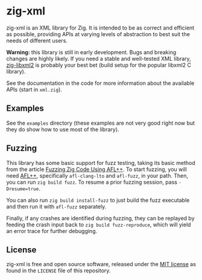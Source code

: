 # zig-xml

zig-xml is an XML library for Zig. It is intended to be as correct and efficient
as possible, providing APIs at varying levels of abstraction to best suit the
needs of different users.

**Warning:** this library is still in early development. Bugs and breaking
changes are highly likely. If you need a stable and well-tested XML library,
[zig-libxml2](https://github.com/mitchellh/zig-libxml2) is probably your best
bet (build setup for the popular libxml2 C library).

See the documentation in the code for more information about the available APIs
(start in `xml.zig`).

## Examples

See the `examples` directory (these examples are not very good right now but
they do show how to use most of the library).

## Fuzzing

This library has some basic support for fuzz testing, taking its basic method
from the article
[Fuzzing Zig Code Using AFL++](https://www.ryanliptak.com/blog/fuzzing-zig-code/).
To start fuzzing, you will need
[AFL++](https://github.com/AFLplusplus/AFLplusplus), specifically
`afl-clang-lto` and `afl-fuzz`, in your path. Then, you can run
`zig build fuzz`. To resume a prior fuzzing session, pass `-Dresume=true`.

You can also run `zig build install-fuzz` to just build the fuzz executable and
then run it with `afl-fuzz` separately.

Finally, if any crashes are identified during fuzzing, they can be replayed by
feeding the crash input back to `zig build fuzz-reproduce`, which will yield an
error trace for further debugging.

## License

zig-xml is free and open source software, released under the
[MIT license](https://opensource.org/license/MIT/) as found in the `LICENSE`
file of this repository.
